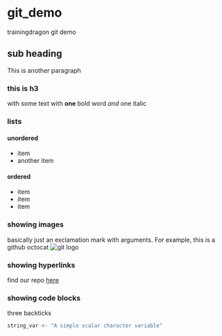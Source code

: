 # git_demo
trainingdragon git demo

## sub heading 
This is another paragraph

### this is h3 
with some text with **one** bold word *and* one italic

### lists
#### unordered
* item
* another item
#### ordered 
* item
* item
* item

### showing images
basically just an exclamation mark with arguments. For example, this is a github octocat
![git logo](https://i0.wp.com/www.molecularecologist.com/wp-content/uploads/2013/11/github-logo.jpg)

### showing hyperlinks
find our repo [here](https://github.com/graham1034/git_demo) 

### showing code blocks
three backticks
```R
string_var <- "A simple scalar character variable"
```
